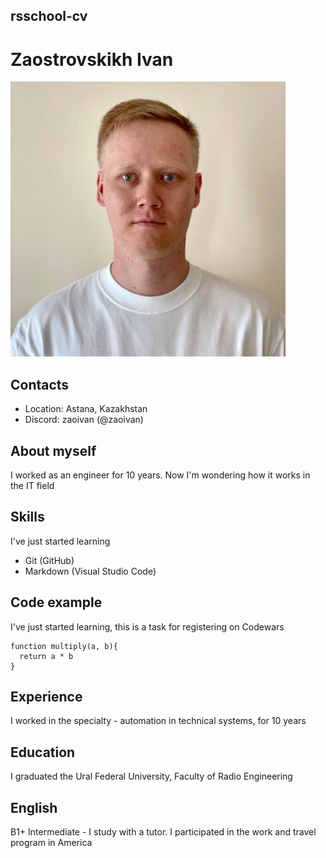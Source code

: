 ## rsschool-cv

# Zaostrovskikh Ivan
![avatar](assets/img/PHOTO-2022-11-01-19-31-11.jpg "Аватар Заостровских Иван")

## Contacts
* Location: Astana, Kazakhstan
* Discord: zaoivan (@zaoivan) 

## About myself
I worked as an engineer for 10 years. Now I'm wondering how it works in the IT field

## Skills
I've just started learning
* Git (GitHub)
* Markdown (Visual Studio Code)

## Code example
I've just started learning, this is a task for registering on Codewars
```
function multiply(a, b){
  return a * b
}
```

## Experience
I worked in the specialty - automation in technical systems, for 10 years

## Education
I graduated the Ural Federal University, Faculty of Radio Engineering

## English
B1+ Intermediate - I study with a tutor. I participated in the work and travel program in America